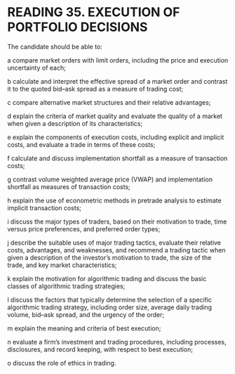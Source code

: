 # READING 35. EXECUTION OF PORTFOLIO DECISIONS

The candidate should be able to:

a compare market orders with limit orders, including the price and execution
uncertainty of each;

b calculate and interpret the effective spread of a market order and contrast it to
the quoted bid–ask spread as a measure of trading cost;

c compare alternative market structures and their relative advantages;

d explain the criteria of market quality and evaluate the quality of a market when
given a description of its characteristics;

e explain the components of execution costs, including explicit and implicit costs,
and evaluate a trade in terms of these costs;

f calculate and discuss implementation shortfall as a measure of transaction
costs;

g contrast volume weighted average price (VWAP) and implementation shortfall
as measures of transaction costs;

h explain the use of econometric methods in pretrade analysis to estimate implicit
transaction costs;

i discuss the major types of traders, based on their motivation to trade, time
versus price preferences, and preferred order types;

j describe the suitable uses of major trading tactics, evaluate their relative costs,
advantages, and weaknesses, and recommend a trading tactic when given a
description of the investor’s motivation to trade, the size of the trade, and key
market characteristics;

k explain the motivation for algorithmic trading and discuss the basic classes of
algorithmic trading strategies;

l discuss the factors that typically determine the selection of a specific algorithmic trading strategy, including order size, average daily trading volume, bid–ask
spread, and the urgency of the order;

m explain the meaning and criteria of best execution;

n evaluate a firm’s investment and trading procedures, including processes, disclosures, and record keeping, with respect to best execution;

o discuss the role of ethics in trading.
